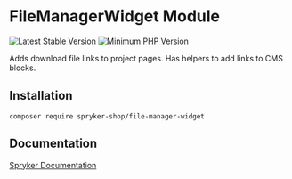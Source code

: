 # FileManagerWidget Module
[![Latest Stable Version](https://poser.pugx.org/spryker-shop/file-manager-widget/v/stable.svg)](https://packagist.org/packages/spryker-shop/file-manager-widget)
[![Minimum PHP Version](https://img.shields.io/badge/php-%3E%3D%207.4-8892BF.svg)](https://php.net/)

Adds download file links to project pages. Has helpers to add links to CMS blocks.

## Installation

```
composer require spryker-shop/file-manager-widget
```

## Documentation

[Spryker Documentation](https://academy.spryker.com)
